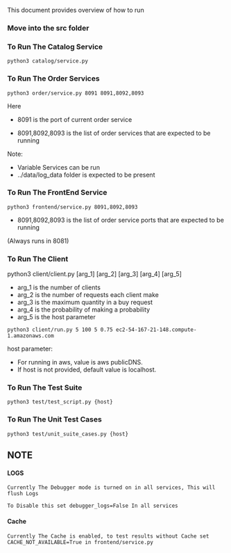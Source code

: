 This document provides overview of how to run

### Move into the src folder

### To Run The Catalog Service

`python3 catalog/service.py`

### To Run The Order Services

`python3 order/service.py 8091 8091,8092,8093`

Here

- 8091 is the port of current order service

- 8091,8092,8093 is the list of order services that are expected to be running

Note:

- Variable Services can be run
- ../data/log_data folder is expected to be present

### To Run The FrontEnd Service

`python3 frontend/service.py 8091,8092,8093`

- 8091,8092,8093 is the list of order service ports that are expected to be running

(Always runs in 8081)

### To Run The Client

python3 client/client.py [arg_1] [arg_2] [arg_3] [arg_4] [arg_5]

- arg_1 is the number of clients
- arg_2 is the number of requests each client make
- arg_3 is the maximum quantity in a buy request
- arg_4 is the probability of making a probability
- arg_5 is the host parameter

`python3 client/run.py 5 100 5 0.75 ec2-54-167-21-148.compute-1.amazonaws.com`

host parameter:

- For running in aws, value is aws publicDNS.
- If host is not provided, default value is localhost.

### To Run The Test Suite

`python3 test/test_script.py {host}`

### To Run The Unit Test Cases

`python3 test/unit_suite_cases.py {host}`

## NOTE

#### LOGS

`Currently The Debugger mode is turned on in all services, This will flush Logs`

`To Disable this set debugger_logs=False In all services`

#### Cache

`Currently The Cache is enabled, to test results without Cache set CACHE_NOT_AVAILABLE=True in frontend/service.py`
